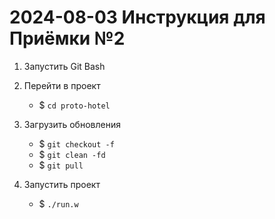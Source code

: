 # 2024-08-03 Инструкция для Приёмки №2

1. Запустить Git Bash

1. Перейти в проект

    * $ `cd proto-hotel`

1. Загрузить обновления

    * $ `git checkout -f`
    * $ `git clean -fd`
    * $ `git pull`

1. Запустить проект 

    * $ `./run.w`

